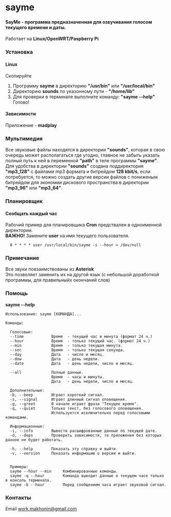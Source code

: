 # sayme
#### SayMe - программа предназначенная для озвучивания голосом текущего времени и даты.
Работает на **Linux/OpenWRT/Paspberry Pi**

### Установка
#### Linux
Скопируйте  
1. Программу **sayme** в директорию **"/usr/bin"** или **"/usr/local/bin"**  
2. Директорию **sounds** по указонному пути - **"/home/lib"**  
3. Для проверки в терминале выполните команду: **"sayme --help"**  
Готово!

#### Зависимости
Приложение - **madplay**  

### Мультимедия
Все звуковые файлы находятся в директории **"sounds"**, которая в свою очередь может располагаться где угодно,
главное не забыть указать полный путь к ней в переменной **"path"** в теле программы **"sayme"**. 
Для удобства в директории **"sounds"** создана поддиректория **"mp3_128"** с файлами mp3 формата и битрейдом **128 kbit/s**, 
если потребуется, то можно создать другие версии файлов с пониженым битрейдом для экономии дискового пространства 
в директории **"mp3_96"** или **"mp3_64"**.

### Планировщик
#### Сообщать каждый час  
Рабочий пример для планировщика **Cron** предствален в одноименной директории.  
**ВАЖНО!** Замените **user** на имя текущего пользователя.

      0 * * * * user /usr/local/bin/sayme -s --hour > /dev/null

### Примечание
Все звуки повзаимствованы из **Asterisk**  
Это позволяет заменить их на другой язык (с небольшой доработкой программы, для правильныйх окончаний слов)  

### Помощь
**sayme --help**  

    Использование: sayme [КОМАНДА]...

    Команды:

      Голосовые:
      --time            Время  - текущий час и минута (формат 24 ч.)
      --hour            Время  - только текущий час. (формат 24 ч.)
      --min             Время  - только текущая минута.
      --sec             Время  - только текущая секунда.
      --day             Дата   - число и месяц.
      --dow             Дата   - день недели.
      --date            Дата   - день недели, число и месяц.

      --all             Полные данные.
                        Время  - часы и минуты.
                        Дата   - день недели, число и месяц.

      Дополнительные:
      -b, --beep        Играет короткий сигнал.
      -s, --signal      Играет длинный сигнал оповещения.
      -g, --greet       В начале играет фраза "Текущее время".
      -q, --quiet       Только текст, без голосового оповещения.
                        Используется исключительно перед голосовыми командами.

      Информационные:
      -i, --info        Вывести расшифрованные данные по текущей дате.
      -d, --deps        Проверить зависимости, те приложения без которых данное не будет работать.

      -h, --help        Показать эту справку и выйти.
      -v, --version     Показать информацию о версии и выйти.


      Примеры:
      sayme --hour --min     Комбинированные команды.
      sayme -q --hour        Команда выводит данные о текущем часе только в консоль терминала.
      sayme -b --hour        Перед сообщением часа играет звуковой сигнал.
         
### Контакты
Email work.makhonin@gmail.com
